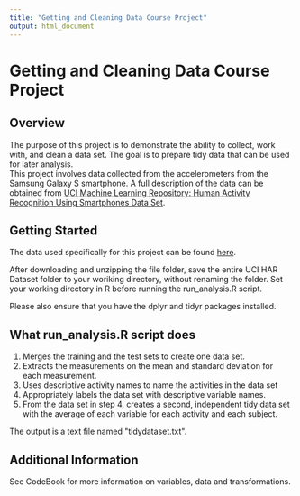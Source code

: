 ```yaml
---
title: "Getting and Cleaning Data Course Project"
output: html_document
---
```


# Getting and Cleaning Data Course Project

## Overview
The purpose of this project is to demonstrate the ability to collect, work with, and clean a data set. The goal is to prepare tidy data that can be used for later analysis.   
This project involves data collected from the accelerometers from the Samsung Galaxy S smartphone. A full description of the data can be obtained from [UCI Machine Learning Repository: Human Activity Recognition Using Smartphones Data Set](http://archive.ics.uci.edu/ml/datasets/Human+Activity+Recognition+Using+Smartphones).  

## Getting Started

The data used specifically for this project can be found [here](https://d396qusza40orc.cloudfront.net/getdata%2Fprojectfiles%2FUCI%20HAR%20Dataset.zip).  

After downloading and unzipping the file folder, save the entire UCI HAR Dataset folder to your woriking directory, without renaming the folder. Set your working directory in R before running the run_analysis.R script.  

Please also ensure that you have the dplyr and tidyr packages installed.

## What run_analysis.R script does
1. Merges the training and the test sets to create one data set.
2. Extracts the measurements on the mean and standard deviation for each measurement.
3. Uses descriptive activity names to name the activities in the data set
4. Appropriately labels the data set with descriptive variable names. 
5. From the data set in step 4, creates a second, independent tidy data set with the average of each variable for each activity and each subject.  

The output is a text file named "tidydataset.txt".   

## Additional Information  
See CodeBook for more information on variables, data and transformations.
